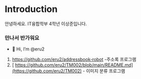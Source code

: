 # Introduction
안녕하세요. IT융합학부 4학년 이상준입니다.
### 만나서 반가워요


- 👋 Hi, I’m @eru2

<!---
eru2/eru2 is a ✨ special ✨ repository because its `README.md` (this file) appears on your GitHub profile.
You can click the Preview link to take a look at your changes.
--->







1. https://github.com/eru2/addressbook-robot -주소록 프로그램
2. [ https://github.com/eru2/TM002/blob/main/README.md](https://github.com/eru2/TM002) - 이미지 분류 프로그램
